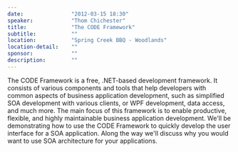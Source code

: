 ```yaml
---
date:               "2012-03-15 18:30"
speaker:            "Thom Chichester"
title:              "The CODE Framework"
subtitle:           ""
location:           "Spring Creek BBQ - Woodlands"
location-detail:    ""
sponsor:            ""
description:        ""
---
```

The CODE Framework is a free, .NET-based development framework.
It consists of various components and tools that help developers with
common aspects of business application development, such as
simplified SOA development with various clients, or WPF development,
data access, and much more. The main focus of this framework is to
enable productive, flexible, and highly maintainable business application development.
We'll be demonstrating how to use the CODE Framework to quickly
develop the user interface for a SOA application. Along the way we'll
discuss why you would want to use SOA architecture for your applications.


